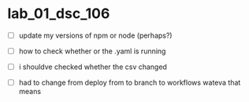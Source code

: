 # lab_01_dsc_106

- [ ] update my versions of npm or node (perhaps?)
- [ ] how to check whether or the .yaml is running
- [ ] i shouldve checked whether the csv changed
- [ ] had to change from deploy from to branch to workflows wateva that means

 
